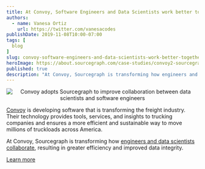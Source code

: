 ```yaml
---
title: At Convoy, Software Engineers and Data Scientists work better together
authors:
  - name: Vanesa Ortiz
    url: https://twitter.com/vanesacodes
publishDate: 2019-11-08T10:00-07:00
tags: [
  blog
]
slug: convoy-software-engineers-and-data-scientists-work-better-together
heroImage: https://about.sourcegraph.com/case-studies/convoy2-sourcegraph-case-study.jpg
published: true
description: "At Convoy, Sourcegraph is transforming how engineers and data scientists collaborate, resulting in greater efficiency and improved data integrity."
---
```


<p style="text-align: center">
  <img src="https://about.sourcegraph.com/case-studies/convoy2-sourcegraph-case-study-og-embed.jpg" alt="Convoy adopts Sourcegraph to improve collaboration between data scientists and software engineers"/>
</p>

[Convoy](https://www.convoy.com) is developing software that is transforming the freight industry. Their technology provides tools, services, and insights to trucking companies and ensures a more efficient and sustainable way to move millions of truckloads across America.

At Convoy, Sourcegraph is transforming how [engineers and data scientists collaborate](/case-studies/convoy-software-engineers-and-data-scientists-work-better-together), resulting in greater efficiency and improved data integrity.

<a href="/case-studies/convoy-software-engineers-and-data-scientists-work-better-together" class="btn btn-primary mt-4">Learn more</a>

